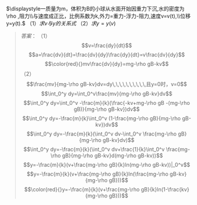 
$\displaystyle一质量为m，体积为B的小球从水面开始因重力下沉,水的密度为\rho ,阻力\\与速度成正比，比例系数为k,外力=重力-浮力-阻力,速度v=v(t),\\位移y=y(t).$
$\displaystyle（1）求 v与y的关系式$
$\displaystyle（2）求y=y(v)$
>$答案：$
（1）$$v=\frac{dy}{dt}$$
$$a=\frac{dv}{dt}=\frac{dv}{dy}\frac{dy}{dt}=v\frac{dv}{dy}$$
$$\color{red}{}mv\frac{dv}{dy}=mg-\rho gB-kv$$
（2）
$$\frac{mv}{mg-\rho gB-kv}dv=dy\,\,\,\,\,\,\,\,\,\,且y=0时，v=0$$
$$\int_0^y dy=\int_0^v\frac{mv}{mg-\rho gB-kv}dv$$
$$\int_0^y dy=\int_0^v -\frac{m}{k}(\frac{-kv+mg-\rho gB -(mg-\rho gB)}{mg-\rho gB-kv})dv$$
$$\int_0^y dy=-\frac{m}{k}\int_0^v (1-\frac{mg-\rho gB}{mg-\rho gB-kv})dv$$
$$\int_0^y dy=-\frac{m}{k}(\int_0^v dv-\int_0^v \frac{mg-\rho gB}{mg-\rho gB-kv}dv)$$
$$\int_0^y dy=-\frac{m}{k}(\int_0^v dv+\frac{1}{k}\int_0^v \frac{mg-\rho gB}{mg-\rho gB-kv}d(mg-\rho gB-kv))$$
$$y=-\frac{m}{k}(v+\frac{mg-\rho gB}{k}ln(mg-\rho gB-kv))|_0^v$$
$$y=-\frac{m}{k}(v+\frac{mg-\rho gB}{k}ln(\frac{mg-\rho gB-kv}{mg-\rho gB}))$$
$$\color{red}{}y=-\frac{m}{k}(v+\frac{mg-\rho gB}{k}ln(1-\frac{kv}{mg-\rho gB}))$$